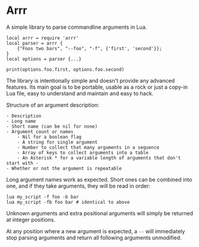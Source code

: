 Arrr
================================================================================

A simple library to parse commandline arguments in Lua.

	local arrr = require 'arrr'
	local parser = arrr {
		{"Foos two bars", "--foo", "-f", {'first', 'second'}};
	}
	local options = parser {...}

	print(options.foo.first, options.foo.second)

The library is intentionally simple and doesn't provide any advanced features.
Its main goal is to be portable, usable as a rock or just a copy-in Lua file,
easy to understand and maintain and easy to hack.

Structure of an argument description:

	- Description
	- Long name
	- Short name (can be nil for none)
	- Argument count or names
		- Nil for a boolean flag
		- A string for single argument
		- Number to collect that many arguments in a sequence
		- Array of keys to collect arguments into a table
		- An Asterisk * for a variable length of arguments that don't start with -
	- Whether or not the argument is repeatable

Long argument names work as expected. Short ones can be combined into one, and
if they take arguments, they will be read in order:

	lua my_script -f foo -b bar
	lua my_script -fb foo bar # identical to above

Unknown arguments and extra positional arguments will simply be returned at
integer positions.

At any position where a new argument is expected, a `--` will immediately stop
parsing arguments and return all following arguments unmodified.
